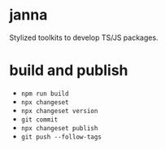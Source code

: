 # janna

Stylized toolkits to develop TS/JS packages.

# build and publish

- `npm run build`
- `npx changeset`
- `npx changeset version`
- `git commit`
- `npx changeset publish`
- `git push --follow-tags`
